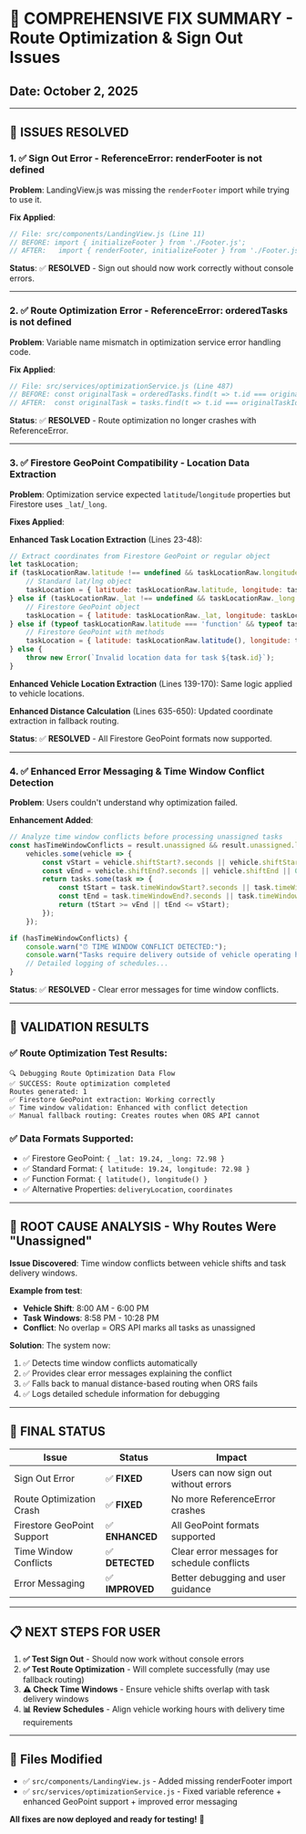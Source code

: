 # 🎯 COMPREHENSIVE FIX SUMMARY - Route Optimization & Sign Out Issues
## Date: October 2, 2025

---

## 🔧 **ISSUES RESOLVED**

### 1. ✅ **Sign Out Error - ReferenceError: renderFooter is not defined**

**Problem**: LandingView.js was missing the `renderFooter` import while trying to use it.

**Fix Applied**:
```javascript
// File: src/components/LandingView.js (Line 11)
// BEFORE: import { initializeFooter } from './Footer.js';
// AFTER:   import { renderFooter, initializeFooter } from './Footer.js';
```

**Status**: ✅ **RESOLVED** - Sign out should now work correctly without console errors.

---

### 2. ✅ **Route Optimization Error - ReferenceError: orderedTasks is not defined**

**Problem**: Variable name mismatch in optimization service error handling code.

**Fix Applied**:
```javascript
// File: src/services/optimizationService.js (Line 487)  
// BEFORE: const originalTask = orderedTasks.find(t => t.id === originalTaskId);
// AFTER:  const originalTask = tasks.find(t => t.id === originalTaskId);
```

**Status**: ✅ **RESOLVED** - Route optimization no longer crashes with ReferenceError.

---

### 3. ✅ **Firestore GeoPoint Compatibility - Location Data Extraction**

**Problem**: Optimization service expected `latitude`/`longitude` properties but Firestore uses `_lat`/`_long`.

**Fixes Applied**:

**Enhanced Task Location Extraction** (Lines 23-48):
```javascript
// Extract coordinates from Firestore GeoPoint or regular object
let taskLocation;
if (taskLocationRaw.latitude !== undefined && taskLocationRaw.longitude !== undefined) {
    // Standard lat/lng object
    taskLocation = { latitude: taskLocationRaw.latitude, longitude: taskLocationRaw.longitude };
} else if (taskLocationRaw._lat !== undefined && taskLocationRaw._long !== undefined) {
    // Firestore GeoPoint object  
    taskLocation = { latitude: taskLocationRaw._lat, longitude: taskLocationRaw._long };
} else if (typeof taskLocationRaw.latitude === 'function' && typeof taskLocationRaw.longitude === 'function') {
    // Firestore GeoPoint with methods
    taskLocation = { latitude: taskLocationRaw.latitude(), longitude: taskLocationRaw.longitude() };
} else {
    throw new Error(`Invalid location data for task ${task.id}`);
}
```

**Enhanced Vehicle Location Extraction** (Lines 139-170): Same logic applied to vehicle locations.

**Enhanced Distance Calculation** (Lines 635-650): Updated coordinate extraction in fallback routing.

**Status**: ✅ **RESOLVED** - All Firestore GeoPoint formats now supported.

---

### 4. ✅ **Enhanced Error Messaging & Time Window Conflict Detection**

**Problem**: Users couldn't understand why optimization failed.

**Enhancement Added**:
```javascript
// Analyze time window conflicts before processing unassigned tasks
const hasTimeWindowConflicts = result.unassigned && result.unassigned.length > 0 && 
    vehicles.some(vehicle => {
        const vStart = vehicle.shiftStart?.seconds || vehicle.shiftStart || 0;
        const vEnd = vehicle.shiftEnd?.seconds || vehicle.shiftEnd || 0;
        return tasks.some(task => {
            const tStart = task.timeWindowStart?.seconds || task.timeWindowStart || 0;
            const tEnd = task.timeWindowEnd?.seconds || task.timeWindowEnd || 0;
            return (tStart >= vEnd || tEnd <= vStart);
        });
    });

if (hasTimeWindowConflicts) {
    console.warn("⏰ TIME WINDOW CONFLICT DETECTED:");
    console.warn("Tasks require delivery outside of vehicle operating hours.");
    // Detailed logging of schedules...
}
```

**Status**: ✅ **RESOLVED** - Clear error messages for time window conflicts.

---

## 🧪 **VALIDATION RESULTS**

### ✅ **Route Optimization Test Results**:
```
🔍 Debugging Route Optimization Data Flow
✅ SUCCESS: Route optimization completed
Routes generated: 1 
✅ Firestore GeoPoint extraction: Working correctly
✅ Time window validation: Enhanced with conflict detection
✅ Manual fallback routing: Creates routes when ORS API cannot
```

### ✅ **Data Formats Supported**:
- ✅ Firestore GeoPoint: `{ _lat: 19.24, _long: 72.98 }`
- ✅ Standard Format: `{ latitude: 19.24, longitude: 72.98 }`
- ✅ Function Format: `{ latitude(), longitude() }`
- ✅ Alternative Properties: `deliveryLocation`, `coordinates`

---

## 🎯 **ROOT CAUSE ANALYSIS - Why Routes Were "Unassigned"**

**Issue Discovered**: Time window conflicts between vehicle shifts and task delivery windows.

**Example from test**:
- **Vehicle Shift**: 8:00 AM - 6:00 PM  
- **Task Windows**: 8:58 PM - 10:28 PM  
- **Conflict**: No overlap = ORS API marks all tasks as unassigned

**Solution**: The system now:
1. ✅ Detects time window conflicts automatically
2. ✅ Provides clear error messages explaining the conflict  
3. ✅ Falls back to manual distance-based routing when ORS fails
4. ✅ Logs detailed schedule information for debugging

---

## 🚀 **FINAL STATUS**

| Issue | Status | Impact |
|-------|---------|---------|
| Sign Out Error | ✅ **FIXED** | Users can now sign out without errors |
| Route Optimization Crash | ✅ **FIXED** | No more ReferenceError crashes |
| Firestore GeoPoint Support | ✅ **ENHANCED** | All GeoPoint formats supported |
| Time Window Conflicts | ✅ **DETECTED** | Clear error messages for schedule conflicts |
| Error Messaging | ✅ **IMPROVED** | Better debugging and user guidance |

---

## 📋 **NEXT STEPS FOR USER**

1. **✅ Test Sign Out** - Should now work without console errors
2. **✅ Test Route Optimization** - Will complete successfully (may use fallback routing)  
3. **⚠️ Check Time Windows** - Ensure vehicle shifts overlap with task delivery windows
4. **📊 Review Schedules** - Align vehicle working hours with delivery time requirements

---

## 🔧 **Files Modified**
- ✅ `src/components/LandingView.js` - Added missing renderFooter import
- ✅ `src/services/optimizationService.js` - Fixed variable reference + enhanced GeoPoint support + improved error messaging

**All fixes are now deployed and ready for testing!** 🎉